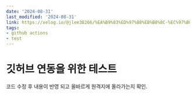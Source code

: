 ```yaml
---
date: '2024-08-31'
last_modified: '2024-08-31'
link: https://velog.io/@jlee38266/%EA%B9%83%ED%97%88%EB%B8%8C-%EC%97%B0%EB%8F%99-%ED%85%8C%EC%8A%A4%ED%8A%B8
tags:
- github actions
- test
---
```


# 깃허브 연동을 위한 테스트

코드 수정 후 내용이 반영 되고 올바르게 원격지에 올라가는지 확인.